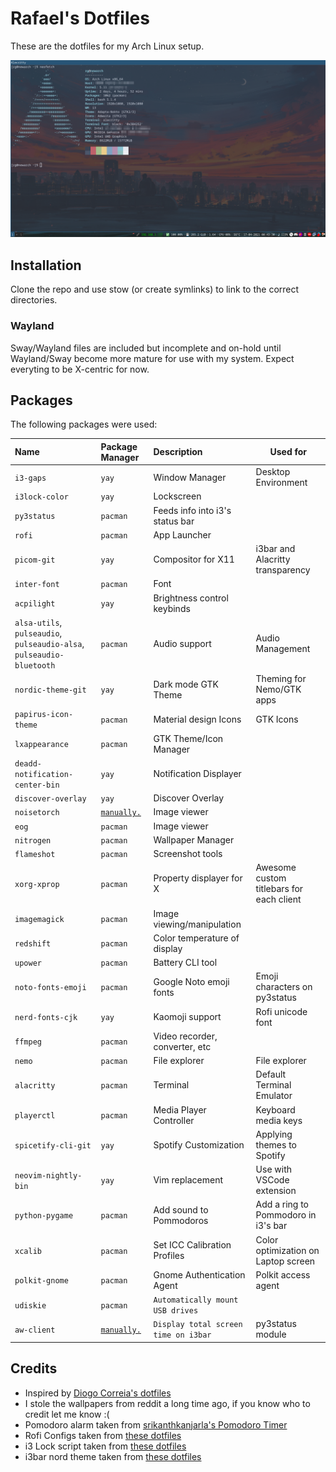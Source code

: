 # Rafael's Dotfiles

These are the dotfiles for my Arch Linux setup.

![Sample Screenshot](Example.png)

## Installation

Clone the repo and use stow (or create symlinks) to link to the correct directories.

### Wayland
Sway/Wayland files are included but incomplete and on-hold until Wayland/Sway become more mature for use with my system.
Expect everyting to be X-centric for now.


## Packages

The following packages were used:

| Name                                                                  | Package Manager                                                                 | Description                         | Used for                                 |
| :-------------------------------------------------------------------- | :------------------------------------------------------------------------------ | :---------------------------------- | ---------------------------------------- |
| `i3-gaps`                                                             | `yay`                                                                           | Window Manager                      | Desktop Environment                      |
| `i3lock-color`                                                        | `yay`                                                                           | Lockscreen                          |                                          |
| `py3status`                                                           | `pacman`                                                                        | Feeds info into i3's status bar     |
| `rofi`                                                               | `pacman`                                                                        | App Launcher                        |                                          |
| `picom-git`                                                           | `yay`                                                                           | Compositor for X11                  | i3bar and Alacritty transparency         |
| `inter-font`                                                          | `pacman`                                                                        | Font                                |                                          |
| `acpilight`                                                           | `yay`                                                                           | Brightness control keybinds         |                                          |
| `alsa-utils`, `pulseaudio`, `pulseaudio-alsa`, `pulseaudio-bluetooth` | `pacman`                                                                        | Audio support                       | Audio Management                         |  |
| `nordic-theme-git`                                                    | `yay`                                                                        | Dark mode GTK Theme                 | Theming for Nemo/GTK apps                |
| `papirus-icon-theme` | `pacman` | Material design Icons | GTK Icons
| `lxappearance`                                                        | `pacman`                                                                        | GTK Theme/Icon Manager              |
| `deadd-notification-center-bin`                                       | `yay`                                                                           | Notification Displayer              |
| `discover-overlay`                                                    | `yay`                                                                           | Discover Overlay                    |
| `noisetorch`                                                          | [`manually.`](https://github.com/lawl/NoiseTorch#third-party-packages-like-aur) | Image viewer                        |
| `eog`                                                                 | `pacman`                                                                        | Image viewer                        |
| `nitrogen`                                                            | `pacman`                                                                        | Wallpaper Manager                   |                                          |
| `flameshot`                                                           | `pacman`                                                                        | Screenshot tools                    |                                          |
| `xorg-xprop`                                                          | `pacman`                                                                        | Property displayer for X            | Awesome custom titlebars for each client |
| `imagemagick`                                                         | `pacman`                                                                        | Image viewing/manipulation          |                                          |
| `redshift`                                                            | `pacman`                                                                        | Color temperature of display        |                                          |
| `upower`                                                              | `pacman`                                                                        | Battery CLI tool                    |                                          |
| `noto-fonts-emoji`                                                    | `pacman`                                                                        | Google Noto emoji fonts             | Emoji characters on py3status            |
| `nerd-fonts-cjk`                                                      | `yay`                                                                           | Kaomoji support                     | Rofi unicode font                        |
| `ffmpeg`                                                              | `pacman`                                                                        | Video recorder, converter, etc      |                                          |
| `nemo`                                                                | `pacman`                                                                        | File explorer                       | File explorer                            |
| `alacritty`                                                           | `pacman`                                                                        | Terminal                            | Default Terminal Emulator                |  |  |
| `playerctl`                                                           | `pacman`                                                                        | Media Player Controller             | Keyboard media keys                      |
| `spicetify-cli-git`                                                   | `yay`                                                                           | Spotify Customization               | Applying themes to Spotify               |
| `neovim-nightly-bin`                                                              | `yay`                                                                           | Vim replacement                     | Use with VSCode extension                        |
| `python-pygame`                                                       | `pacman`                                                                        | Add sound to Pommodoros             | Add  a ring to Pommodoro in i3's bar     |
| `xcalib`                                                              | `pacman`                                                                        | Set ICC Calibration Profiles        | Color optimization on Laptop screen      |
| `polkit-gnome` | `pacman` | Gnome Authentication Agent | Polkit access agent
| `udiskie` | `pacman` | `Automatically mount USB drives`
| `aw-client` | [`manually.`](https://github.com/ActivityWatch/aw-client) | `Display total screen time on i3bar` | py3status module 

## Credits

- Inspired by [Diogo Correia's dotfiles](https://github.com/diogotcorreia/dotfiles)
- I stole the wallpapers from reddit a long time ago, if you know who to credit let me know :(
- Pomodoro alarm taken from [srikanthkanjarla's Pomodoro Timer](https://github.com/srikanthkanjarla/pomodoro-timer)
- Rofi Configs taken from [these dotfiles](https://github.com/da-edra/dotfiles/)
- i3 Lock script taken from [these dotfiles](https://github.com/a3p169/dotfiles)
- i3bar nord theme taken from [these dotfiles](https://github.com/danipozo/i3-nord-dotfiles)

